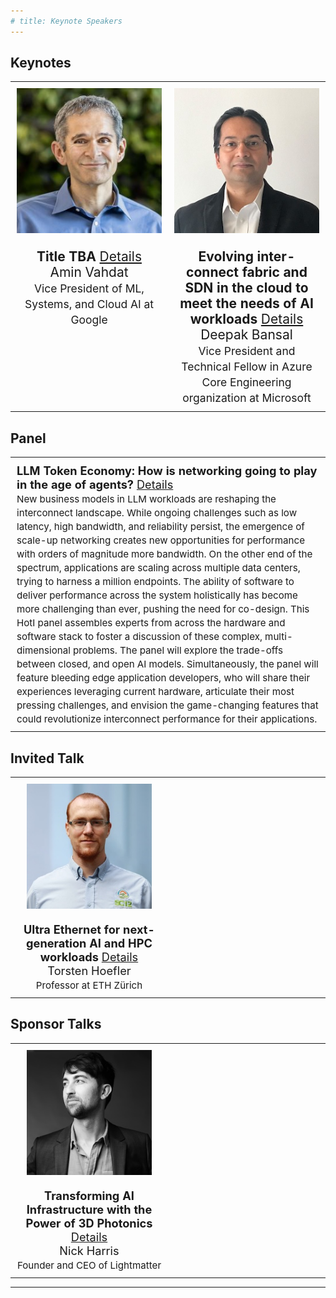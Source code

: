 ```yaml
---
# title: Keynote Speakers
---
```


## Keynotes


<table style="width: 100%; border-collapse: collapse; border: none;">
  <tbody>
    <tr style="vertical-align: top; text-align: center; font-size: 1.5em;">
      <td style="width: 50%; padding: 10px; border: none; vertical-align: top;">
        <img src="/assets/img/amin_photo.jpg" style="width: 250px; height: auto; display: block; margin-left: auto; margin-right: auto;" alt="Amin Vahdat Photo"> <br>
        <strong>Title TBA</strong> <a href="keynotes-amin.html">Details</a> <br>
        Amin Vahdat <br>
        <small>Vice President of ML, Systems, and Cloud AI at Google</small>
      </td>
      <td style="width: 50%; padding: 10px; border: none; vertical-align: top;">
        <img src="/assets/img/speaker-deepak-size250.jpeg" style="width: 250px; height: auto; display: block; margin-left: auto; margin-right: auto;" alt="Deepak Bansal Photo"> <br>
        <strong>Evolving inter-connect fabric and SDN in the cloud to meet the needs of AI workloads</strong> <a href="keynotes-deepak.html">Details</a> <br>
        Deepak Bansal <br>
        <small>Vice President and Technical Fellow in Azure Core Engineering organization at Microsoft</small>
      </td>
    </tr>
  </tbody>
</table>



## Panel

<table style="width: 100%; border-collapse: collapse; border: none;">
  <tbody>
    <tr style="vertical-align: top; text-align: left;  font-size: 1.3em;">
      <td style="width: 60%; padding: 10px; border: none;">
        <large><strong>LLM Token Economy: How is networking going to play in the age of agents?</strong></large> <a href="keynotes-panel.html"> Details</a> <br>
        <small>New business models in LLM workloads are reshaping the interconnect landscape. While ongoing challenges such as low latency, high bandwidth, and reliability persist, the emergence of scale-up networking creates new opportunities for performance with orders of magnitude more bandwidth. On the other end of the spectrum, applications are scaling across multiple data centers, trying to harness a million endpoints. The ability of software to deliver performance across the system holistically has become more challenging than ever, pushing the need for co-design. This HotI panel assembles experts from across the hardware and software stack to foster a discussion of these complex, multi-dimensional problems. The panel will explore the trade-offs between closed, and open AI models. Simultaneously, the panel will feature bleeding edge application developers, who will share their experiences leveraging current hardware, articulate their most pressing challenges, and envision the game-changing features that could revolutionize interconnect performance for their applications.</small>
      </td>
    </tr>
  </tbody>
</table>



## Invited Talk


<table style="width: 100%; border-collapse: collapse; border: none;">
  <tbody>
    <tr style="vertical-align: top; text-align: center;  font-size: 1.3em;">
      <td style="width: 50%; padding: 10px; border: none;">
        <img src="/assets/img/hoefler_dinfk.jpg" style="width: 200px; height: auto; display: block; margin-left: auto; margin-right: auto;" alt="Amin Vahdat Photo"> <br>
        <strong>Ultra Ethernet for next-generation AI and HPC workloads</strong> <a href="keynotes-torsten.html">Details</a> <br>
        Torsten Hoefler <br>
        <small>Professor at ETH Zürich</small>
      </td>
      <td style="width: 50%; padding: 10px; border: none;">
        &nbsp; </td>
      <!-- <td style="width: 33%; padding: 10px; border: none;">
        &nbsp; </td> -->
    </tr>
  </tbody>
</table>



## Sponsor Talks

<table style="width: 100%; border-collapse: collapse; border: none;">
  <tbody>
    <tr style="vertical-align: top; text-align: center;  font-size: 1.3em;">
      <td style="width: 50%; padding: 10px; border: none;">
        <img src="/assets/img/Nick_Lightmatter.jpeg" style="width: 200px; height: auto; display: block; margin-left: auto; margin-right: auto;" alt="Nick Photo"> <br>
        <strong>Transforming AI Infrastructure with the Power of 3D Photonics</strong> <a href="keynotes-lightmatter.html">Details</a> <br>
        Nick Harris <br>
        <small>Founder and CEO of Lightmatter</small>
      </td>
      <td style="width: 50%; padding: 10px; border: none;">
        &nbsp; </td>
    </tr>
  </tbody>
</table>

------------------------


